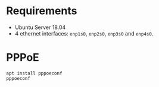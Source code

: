 # Requirements

- Ubuntu Server 18.04
- 4 ethernet interfaces: `enp1s0`, `enp2s0`, `enp3s0` and `enp4s0`.

# PPPoE

```
apt install pppoeconf
pppoeconf
```
